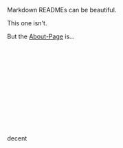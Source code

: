 Markdown READMEs can be beautiful.

This one isn't.

But the [About-Page](https://github.com/TheRDavid/YJou/blob/master/mybrainspace/About) is...
<br /><br /><br /><br /><br /><br /><br /><br /><br /><br /><br /><br /><br /><br />
decent

